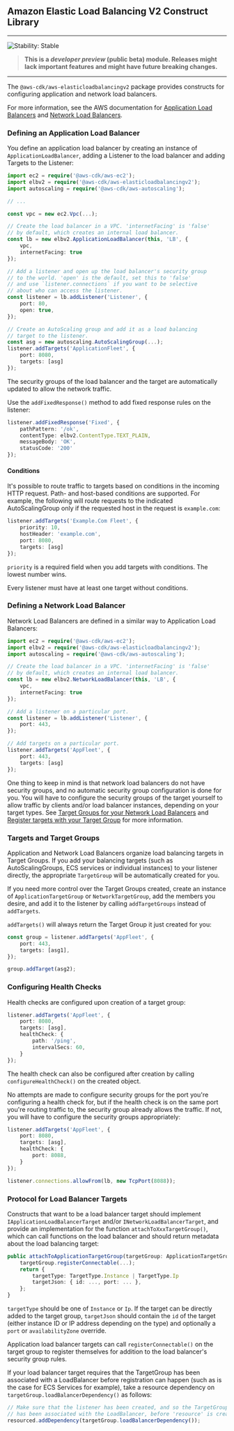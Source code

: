 ## Amazon Elastic Load Balancing V2 Construct Library
<!--BEGIN STABILITY BANNER-->

---

![Stability: Stable](https://img.shields.io/badge/stability-Stable-success.svg?style=for-the-badge)

> **This is a _developer preview_ (public beta) module. Releases might lack important features and might have
> future breaking changes.**

---
<!--END STABILITY BANNER-->

The `@aws-cdk/aws-elasticloadbalancingv2` package provides constructs for
configuring application and network load balancers.

For more information, see the AWS documentation for
[Application Load Balancers](https://docs.aws.amazon.com/elasticloadbalancing/latest/application/introduction.html)
and [Network Load Balancers](https://docs.aws.amazon.com/elasticloadbalancing/latest/network/introduction.html).

### Defining an Application Load Balancer

You define an application load balancer by creating an instance of
`ApplicationLoadBalancer`, adding a Listener to the load balancer
and adding Targets to the Listener:

```ts
import ec2 = require('@aws-cdk/aws-ec2');
import elbv2 = require('@aws-cdk/aws-elasticloadbalancingv2');
import autoscaling = require('@aws-cdk/aws-autoscaling');

// ...

const vpc = new ec2.Vpc(...);

// Create the load balancer in a VPC. 'internetFacing' is 'false'
// by default, which creates an internal load balancer.
const lb = new elbv2.ApplicationLoadBalancer(this, 'LB', {
    vpc,
    internetFacing: true
});

// Add a listener and open up the load balancer's security group
// to the world. 'open' is the default, set this to 'false'
// and use `listener.connections` if you want to be selective
// about who can access the listener.
const listener = lb.addListener('Listener', {
    port: 80,
    open: true,
});

// Create an AutoScaling group and add it as a load balancing
// target to the listener.
const asg = new autoscaling.AutoScalingGroup(...);
listener.addTargets('ApplicationFleet', {
    port: 8080,
    targets: [asg]
});
```

The security groups of the load balancer and the target are automatically
updated to allow the network traffic.

Use the `addFixedResponse()` method to add fixed response rules on the listener:

```ts
listener.addFixedResponse('Fixed', {
    pathPattern: '/ok',
    contentType: elbv2.ContentType.TEXT_PLAIN,
    messageBody: 'OK',
    statusCode: '200'
});
```

#### Conditions

It's possible to route traffic to targets based on conditions in the incoming
HTTP request. Path- and host-based conditions are supported. For example,
the following will route requests to the indicated AutoScalingGroup
only if the requested host in the request is `example.com`:

```ts
listener.addTargets('Example.Com Fleet', {
    priority: 10,
    hostHeader: 'example.com',
    port: 8080,
    targets: [asg]
});
```

`priority` is a required field when you add targets with conditions. The lowest
number wins.

Every listener must have at least one target without conditions.

### Defining a Network Load Balancer

Network Load Balancers are defined in a similar way to Application Load
Balancers:

```ts
import ec2 = require('@aws-cdk/aws-ec2');
import elbv2 = require('@aws-cdk/aws-elasticloadbalancingv2');
import autoscaling = require('@aws-cdk/aws-autoscaling');

// Create the load balancer in a VPC. 'internetFacing' is 'false'
// by default, which creates an internal load balancer.
const lb = new elbv2.NetworkLoadBalancer(this, 'LB', {
    vpc,
    internetFacing: true
});

// Add a listener on a particular port.
const listener = lb.addListener('Listener', {
    port: 443,
});

// Add targets on a particular port.
listener.addTargets('AppFleet', {
    port: 443,
    targets: [asg]
});
```

One thing to keep in mind is that network load balancers do not have security
groups, and no automatic security group configuration is done for you. You will
have to configure the security groups of the target yourself to allow traffic by
clients and/or load balancer instances, depending on your target types.  See
[Target Groups for your Network Load
Balancers](https://docs.aws.amazon.com/elasticloadbalancing/latest/network/load-balancer-target-groups.html)
and [Register targets with your Target
Group](https://docs.aws.amazon.com/elasticloadbalancing/latest/network/target-group-register-targets.html)
for more information.

### Targets and Target Groups

Application and Network Load Balancers organize load balancing targets in Target
Groups. If you add your balancing targets (such as AutoScalingGroups, ECS
services or individual instances) to your listener directly, the appropriate
`TargetGroup` will be automatically created for you.

If you need more control over the Target Groups created, create an instance of
`ApplicationTargetGroup` or `NetworkTargetGroup`, add the members you desire,
and add it to the listener by calling `addTargetGroups` instead of `addTargets`.

`addTargets()` will always return the Target Group it just created for you:

```ts
const group = listener.addTargets('AppFleet', {
    port: 443,
    targets: [asg1],
});

group.addTarget(asg2);
```

### Configuring Health Checks

Health checks are configured upon creation of a target group:

```ts
listener.addTargets('AppFleet', {
    port: 8080,
    targets: [asg],
    healthCheck: {
        path: '/ping',
        intervalSecs: 60,
    }
});
```

The health check can also be configured after creation by calling
`configureHealthCheck()` on the created object.

No attempts are made to configure security groups for the port you're
configuring a health check for, but if the health check is on the same port
you're routing traffic to, the security group already allows the traffic.
If not, you will have to configure the security groups appropriately:

```ts
listener.addTargets('AppFleet', {
    port: 8080,
    targets: [asg],
    healthCheck: {
        port: 8088,
    }
});

listener.connections.allowFrom(lb, new TcpPort(8088));
```

### Protocol for Load Balancer Targets

Constructs that want to be a load balancer target should implement
`IApplicationLoadBalancerTarget` and/or `INetworkLoadBalancerTarget`, and
provide an implementation for the function `attachToXxxTargetGroup()`, which can
call functions on the load balancer and should return metadata about the
load balancing target:

```ts
public attachToApplicationTargetGroup(targetGroup: ApplicationTargetGroup): LoadBalancerTargetProps {
    targetGroup.registerConnectable(...);
    return {
        targetType: TargetType.Instance | TargetType.Ip
        targetJson: { id: ..., port: ... },
    };
}
```
`targetType` should be one of `Instance` or `Ip`. If the target can be
directly added to the target group, `targetJson` should contain the `id` of
the target (either instance ID or IP address depending on the type) and
optionally a `port` or `availabilityZone` override.

Application load balancer targets can call `registerConnectable()` on the
target group to register themselves for addition to the load balancer's security
group rules.

If your load balancer target requires that the TargetGroup has been
associated with a LoadBalancer before registration can happen (such as is the
case for ECS Services for example), take a resource dependency on
`targetGroup.loadBalancerDependency()` as follows:

```ts
// Make sure that the listener has been created, and so the TargetGroup
// has been associated with the LoadBalancer, before 'resource' is created.
resourced.addDependency(targetGroup.loadBalancerDependency());
```

